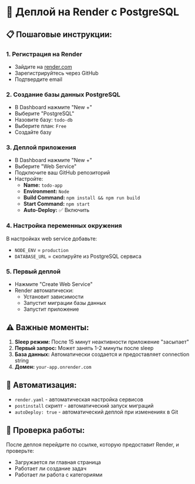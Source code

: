 # 🚀 Деплой на Render с PostgreSQL

## 📋 Пошаговые инструкции:

### 1. Регистрация на Render
- Зайдите на [render.com](https://render.com)
- Зарегистрируйтесь через GitHub
- Подтвердите email

### 2. Создание базы данных PostgreSQL
- В Dashboard нажмите "New +"
- Выберите "PostgreSQL"
- Назовите базу: `todo-db`
- Выберите план: `Free`
- Создайте базу

### 3. Деплой приложения
- В Dashboard нажмите "New +"
- Выберите "Web Service"
- Подключите ваш GitHub репозиторий
- Настройте:
  - **Name:** `todo-app`
  - **Environment:** `Node`
  - **Build Command:** `npm install && npm run build`
  - **Start Command:** `npm start`
  - **Auto-Deploy:** ✅ Включить

### 4. Настройка переменных окружения
В настройках web service добавьте:
- `NODE_ENV` = `production`
- `DATABASE_URL` = скопируйте из PostgreSQL сервиса

### 5. Первый деплой
- Нажмите "Create Web Service"
- Render автоматически:
  - Установит зависимости
  - Запустит миграции базы данных
  - Запустит приложение

## ⚠️ Важные моменты:

1. **Sleep режим:** После 15 минут неактивности приложение "засыпает"
2. **Первый запрос:** Может занять 1-2 минуты после sleep
3. **База данных:** Автоматически создается и предоставляет connection string
4. **Домен:** `your-app.onrender.com`

## 🔧 Автоматизация:

- `render.yaml` - автоматическая настройка сервисов
- `postinstall` скрипт - автоматический запуск миграций
- `autoDeploy: true` - автоматический деплой при изменениях в Git

## 📱 Проверка работы:

После деплоя перейдите по ссылке, которую предоставит Render, и проверьте:
- Загружается ли главная страница
- Работает ли создание задач
- Работает ли работа с категориями
